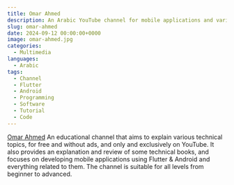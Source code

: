 ```yaml
---
title: Omar Ahmed
description: An Arabic YouTube channel for mobile applications and various technical topics
slug: omar-ahmed
date: 2024-09-12 00:00:00+0000
image: omar-ahmed.jpg
categories:
  - Multimedia
languages:
  - Arabic
tags: 
  - Channel
  - Flutter
  - Android
  - Programming
  - Software
  - Tutorial
  - Code
---
```


[Omar Ahmed](https://www.youtube.com/@OmarAhmedx14) An educational channel that aims to explain various technical topics, for free and without ads, and only and exclusively on YouTube. It also provides an explanation and review of some technical books, and focuses on developing mobile applications using Flutter & Android and everything related to them. The channel is suitable for all levels from beginner to advanced.
